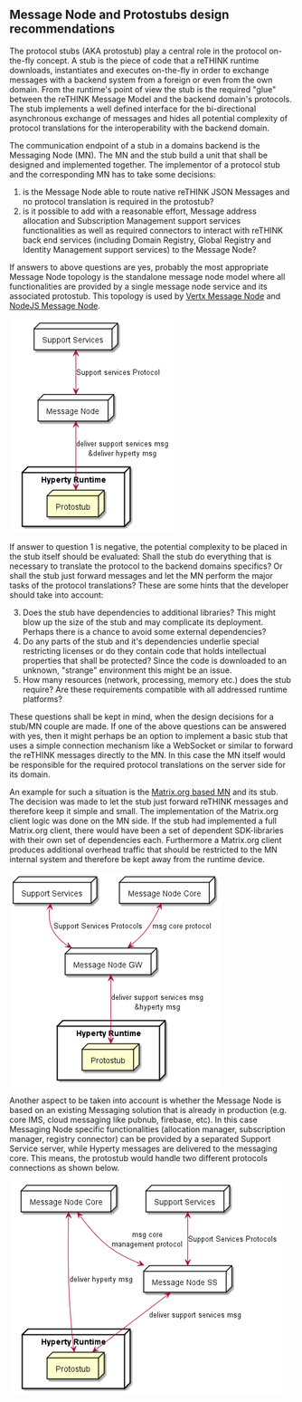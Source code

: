 Message Node and Protostubs design recommendations
--------------------------------------------------

The protocol stubs (AKA protostub) play a central role in the protocol on-the-fly concept. A stub is the piece of code that a reTHINK runtime downloads, instantiates and executes on-the-fly in order to exchange messages with a backend system from a foreign or even from the own domain. From the runtime's point of view the stub is the required "glue" between the reTHINK Message Model and the backend domain's protocols. The stub implements a well defined interface for the bi-directional asynchronous exchange of messages and hides all potential complexity of protocol translations for the interoperability with the backend domain.

The communication endpoint of a stub in a domains backend is the Messaging Node (MN). The MN and the stub build a unit that shall be designed and implemented together. The implementor of a protocol stub and the corresponding MN has to take some decisions:

1. is the Message Node able to route native reTHINK JSON Messages and no protocol translation is required in the protostub?
2. is it possible to add with a reasonable effort, Message address allocation and Subscription Management support services functionalities as well as required connectors to interact with reTHINK back end services (including Domain Registry, Global Registry and Identity Management support services) to the Message Node?

If answers to above questions are yes, probably the most appropriate Message Node topology is the standalone message node model where all functionalities are provided by a single message node service and its associated protostub. This topology is used by [Vertx Message Node](https://github.com/reTHINK-project/dev-msg-node-vertx) and [NodeJS Message Node](https://github.com/reTHINK-project/dev-msg-node-nodejs).

![Message Node Standalone Topology](msg-node-standalone.png)

If answer to question 1 is negative, the potential complexity to be placed in the stub itself should be evaluated: Shall the stub do everything that is necessary to translate the protocol to the backend domains specifics? Or shall the stub just forward messages and let the MN perform the major tasks of the protocol translations? These are some hints that the developer should take into account:

3.	Does the stub have dependencies to additional libraries? This might blow up the size of the stub and may complicate its deployment. Perhaps there is a chance to avoid some external dependencies?
4.	Do any parts of the stub and it's dependencies underlie special restricting licenses or do they contain code that holds intellectual properties that shall be protected? Since the code is downloaded to an unknown, "strange" environment this might be an issue.
5.	How many resources (network, processing, memory etc.) does the stub require? Are these requirements compatible with all addressed runtime platforms?

These questions shall be kept in mind, when the design decisions for a stub/MN couple are made. If one of the above questions can be answered with yes, then it might perhaps be an option to implement a basic stub that uses a simple connection mechanism like a WebSocket or similar to forward the reTHINK messages directly to the MN. In this case the MN itself would be responsible for the required protocol translations on the server side for its domain.

An example for such a situation is the [Matrix.org based MN](https://github.com/reTHINK-project/dev-msg-node-matrix) and its stub. The decision was made to let the stub just forward reTHINK messages and therefore keep it simple and small. The implementation of the Matrix.org client logic was done on the MN side. If the stub had implemented a full Matrix.org client, there would have been a set of dependent SDK-libraries with their own set of dependencies each. Furthermore a Matrix.org client produces additional overhead traffic that should be restricted to the MN internal system and therefore be kept away from the runtime device.

![Message Node Standalone Topology](msg-node-with-gw.png)

Another aspect to be taken into account is whether the Message Node is based on an existing Messaging solution that is already in production (e.g. core IMS, cloud messaging like pubnub, firebase, etc). In this case Messaging Node specific functionalities (allocation manager, subscription manager, registry connector) can be provided by a separated Support Service server, while Hyperty messages are delivered to the messaging core. This means, the protostub would handle two different protocols connections as shown below.

![Message Node with separated Support Services](msg-node-with-nodess.png)
